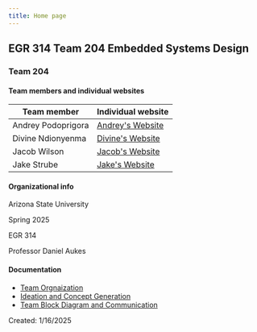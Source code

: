 ```yaml
---
title: Home page
---
```


## EGR 314 Team 204 Embedded Systems Design

### Team 204
#### Team members and individual websites
| Team member | Individual website |
|-------------|--------------------|
| Andrey Podoprigora | [Andrey's Website](https://lordandrey17.github.io/andreypodoprigora.github.io/) |
| Divine Ndionyenma | [Divine's Website](https://d-ndionye.github.io/) |
| Jacob Wilson | [Jacob's Website](https://jaykee-5x5.github.io/) |
| Jake Strube | [Jake's Website](https://jakestrube.github.io/) |

#### Organizational info
Arizona State University

Spring 2025

EGR 314

Professor Daniel Aukes

#### Documentation

- [Team Orgnaization](Team_Organization)
- [Ideation and Concept Generation](Concept_Ideation)
- [Team Block Diagram and Communication](Team_Block_Diagram_and_Communication)



Created: 1/16/2025
